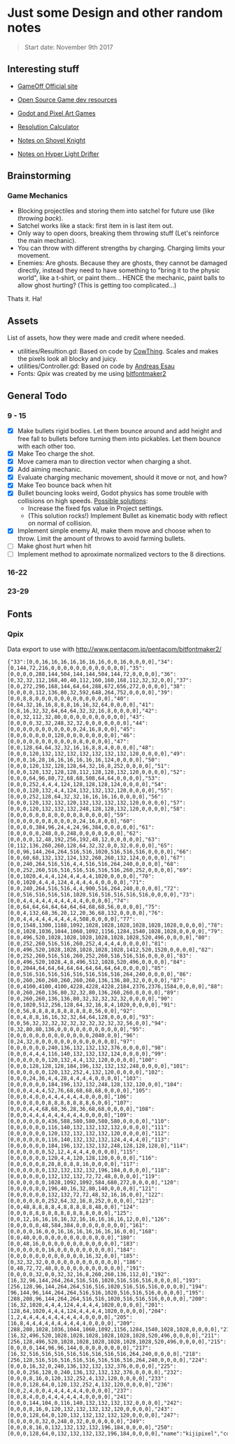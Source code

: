 # Just some Design and other random notes

> Start date: November 9th 2017

## Interesting stuff

- [GameOff Official site](https://itch.io/jam/game-off-2017)
- [Open Source Game dev resources](https://github.com/Calinou/awesome-gamedev)

- [Godot and Pixel Art Games](https://medium.com/@tumeowilliam/godot-engine-and-pixel-art-a-better-love-story-than-twilight-4c8155ba71cd)
- [Resolution Calculator](http://www.silisoftware.com/tools/screen_aspect_ratio_calculator)
- [Notes on Shovel Knight](https://www.gamasutra.com/blogs/DavidDAngelo/20140625/219383/Breaking_the_NES_for_Shovel_Knight.php)
- [Notes on Hyper Light Drifter](http://nightmargin.tumblr.com/post/102886823891/on-resolution)

## Brainstorming

### Game Mechanics

- Blocking projectiles and storing them into satchel for future use (like *throwing back*).
- Satchel works like a stack: first item in is last item out.
- Only way to open doors, breaking them throwing stuff (Let's reinforce the main mechanic).
- You can throw with different strengths by charging. Charging limits your movement.
- Enemies: Are ghosts. Because they are ghosts, they cannot be damaged directly, instead they need to have something to "bring it to the physic world", like a t-shirt, or paint them... HENCE the mechanic, paint balls to allow ghost hurting? (This is getting too complicated...)

Thats it. Ha!


## Assets

List of assets, how they were made and credit where needed.

- utilities/Resultion.gd: Based on code by [CowThing](https://github.com/godotengine/godot/issues/6506#issuecomment-247533233). Scales and makes the pixels look all blocky and juicy.
- utilities/Controller.gd: Based on code by [Andreas Esau](https://www.youtube.com/watch?v=BTX0DWDqnyA&t=45s)
- Fonts: *Qpix* was created by me using [bitfontmaker2](http://www.pentacom.jp/pentacom/bitfontmaker2/)


## General Todo

### 9 - 15
- [x] Make bullets rigid bodies. Let them bounce around and add height and free fall to bullets before turning them into pickables. Let them bounce with each other too.
- [x] Make Teo charge the shot.
- [x] Move camera man to direction vector when charging a shot.
- [x] Add aiming mechanic.
- [x] Evaluate charging mechanic movement, should it move or not, and how?
- [x] Make Teo bounce back when hit
- [x] Bullet bouncing looks weird, Godot physics has some trouble with collisions on high speeds. [Possible solutions](https://godotengine.org/qa/1250/how-to-properly-handle-high-speed-collisions):
    - Increase the fixed fps value in Project settings.
    - (This solution rocks!) Implement Bullet as kinematic body with reflect on normal of collision.
- [x] Implement simple enemy AI, make them move and choose when to throw. Limit the amount of throws to avoid farming bullets.
- [ ] Make ghost hurt when hit
- [ ] Implement method to aproximate normalized vectors to the 8 directions.

### 16-22
### 23-29



## Fonts

### Qpix

Data export to use with http://www.pentacom.jp/pentacom/bitfontmaker2/
```
{"33":[0,0,16,16,16,16,16,16,16,0,0,16,0,0,0,0],"34":[0,144,72,216,0,0,0,0,0,0,0,0,0,0,0,0],"35":[0,0,0,0,288,144,504,144,144,504,144,72,0,0,0,0],"36":[0,32,32,112,168,40,40,112,160,160,168,112,32,32,0,0],"37":[0,0,272,296,168,144,64,64,288,672,656,272,0,0,0,0],"38":[0,0,0,0,112,136,80,32,592,648,264,752,0,0,0,0],"39":[0,0,8,8,0,0,0,0,0,0,0,0,0,0,0,0],"40":[0,64,32,16,16,8,8,8,16,16,32,64,0,0,0,0],"41":[0,8,16,32,32,64,64,64,32,32,16,8,0,0,0,0],"42":[0,0,32,112,32,80,0,0,0,0,0,0,0,0,0,0],"43":[0,0,0,0,32,32,248,32,32,0,0,0,0,0,0,0],"44":[0,0,0,0,0,0,0,0,0,0,0,24,16,8,0,0],"45":[0,0,0,0,0,0,0,120,0,0,0,0,0,0,0,0],"46":[0,0,0,0,0,0,0,0,0,0,0,8,0,0,0,0],"47":[0,0,128,64,64,32,32,16,16,8,8,4,0,0,0,0],"48":[0,0,0,120,132,132,132,132,132,132,132,120,0,0,0,0],"49":[0,0,0,16,28,16,16,16,16,16,16,124,0,0,0,0],"50":[0,0,0,120,132,128,128,64,32,16,8,252,0,0,0,0],"51":[0,0,0,120,132,128,128,112,128,128,132,120,0,0,0,0],"52":[0,0,0,64,96,80,72,68,68,508,64,64,0,0,0,0],"53":[0,0,0,252,4,4,4,124,128,128,128,124,0,0,0,0],"54":[0,0,0,120,132,4,4,124,132,132,132,120,0,0,0,0],"55":[0,0,0,252,128,64,32,32,16,16,16,16,0,0,0,0],"56":[0,0,0,120,132,132,120,132,132,132,132,120,0,0,0,0],"57":[0,0,0,120,132,132,132,248,128,128,132,120,0,0,0,0],"58":[0,0,0,0,0,0,8,0,0,0,0,8,0,0,0,0],"59":[0,0,0,0,0,0,8,0,0,0,0,24,16,8,0,0],"60":[0,0,0,0,384,96,24,4,24,96,384,0,0,0,0,0],"61":[0,0,0,0,0,248,0,0,248,0,0,0,0,0,0,0],"62":[0,0,0,0,12,48,192,256,192,48,12,0,0,0,0,0],"63":[0,112,136,260,260,128,64,32,32,0,0,32,0,0,0,0],"65":[0,0,96,144,264,264,516,516,1020,516,516,516,0,0,0,0],"66":[0,0,60,68,132,132,124,132,260,260,132,124,0,0,0,0],"67":[0,0,240,264,516,516,4,4,516,516,264,240,0,0,0,0],"68":[0,0,252,260,516,516,516,516,516,516,260,252,0,0,0,0],"69":[0,0,1020,4,4,4,124,4,4,4,4,1020,0,0,0,0],"70":[0,0,1020,4,4,4,124,4,4,4,4,4,0,0,0,0],"71":[0,0,240,264,516,516,4,4,900,516,264,240,0,0,0,0],"72":[0,0,516,516,516,516,1020,516,516,516,516,516,0,0,0,0],"73":[0,0,4,4,4,4,4,4,4,4,4,4,0,0,0,0],"74":[0,0,64,64,64,64,64,64,64,68,68,56,0,0,0,0],"75":[0,0,4,132,68,36,20,12,20,36,68,132,0,0,0,0],"76":[0,0,4,4,4,4,4,4,4,4,4,508,0,0,0,0],"77":[0,0,1548,1300,1188,1092,1028,1028,1028,1028,1028,1028,0,0,0,0],"78":[0,0,1028,1036,1044,1060,1092,1156,1284,1540,1028,1028,0,0,0,0],"79":[0,0,496,520,1028,1028,1028,1028,1028,1028,520,496,0,0,0,0],"80":[0,0,252,260,516,516,260,252,4,4,4,4,0,0,0,0],"81":[0,0,496,520,1028,1028,1028,1028,1028,1412,520,1520,0,0,0,0],"82":[0,0,252,260,516,516,260,252,260,516,516,516,0,0,0,0],"83":[0,0,496,520,1028,4,8,496,512,1028,520,496,0,0,0,0],"84":[0,0,2044,64,64,64,64,64,64,64,64,64,0,0,0,0],"85":[0,0,516,516,516,516,516,516,516,516,264,240,0,0,0,0],"86":[0,0,260,260,260,260,260,260,136,136,80,32,0,0,0,0],"87":[0,0,4100,4100,4100,4228,4228,4228,2184,2376,2376,1584,0,0,0,0],"88":[0,0,260,260,136,80,32,32,80,136,260,260,0,0,0,0],"89":[0,0,260,260,136,136,80,32,32,32,32,32,0,0,0,0],"90":[0,0,1020,512,256,128,64,32,16,8,4,1020,0,0,0,0],"91":[0,0,56,8,8,8,8,8,8,8,8,8,8,56,0,0],"92":[0,0,4,8,8,16,16,32,32,64,64,128,0,0,0,0],"93":[0,0,56,32,32,32,32,32,32,32,32,32,32,56,0,0],"94":[0,32,80,80,136,0,0,0,0,0,0,0,0,0,0,0],"95":[0,0,0,0,0,0,0,0,0,0,0,0,0,2040,0,0],"96":[0,24,32,0,0,0,0,0,0,0,0,0,0,0,0,0],"97":[0,0,0,0,0,0,240,136,132,132,132,376,0,0,0,0],"98":[0,0,0,4,4,4,116,140,132,132,132,124,0,0,0,0],"99":[0,0,0,0,0,0,120,132,4,4,132,120,0,0,0,0],"100":[0,0,0,128,128,128,184,196,132,132,132,248,0,0,0,0],"101":[0,0,0,0,0,0,120,132,252,4,132,120,0,0,0,0],"102":[0,0,0,24,36,4,4,28,4,4,4,4,0,0,0,0],"103":[0,0,0,0,0,0,184,196,132,132,248,128,132,120,0,0],"104":[0,0,0,4,4,4,52,76,68,68,68,68,0,0,0,0],"105":[0,0,0,4,0,0,4,4,4,4,4,4,0,0,0,0],"106":[0,0,0,8,0,0,8,8,8,8,8,8,8,6,0,0],"107":[0,0,0,4,4,68,68,36,28,36,68,68,0,0,0,0],"108":[0,0,0,4,4,4,4,4,4,4,4,4,0,0,0,0],"109":[0,0,0,0,0,0,436,588,580,580,580,580,0,0,0,0],"110":[0,0,0,0,0,0,116,140,132,132,132,132,0,0,0,0],"111":[0,0,0,0,0,0,120,132,132,132,132,120,0,0,0,0],"112":[0,0,0,0,0,0,116,140,132,132,132,124,4,4,4,0],"113":[0,0,0,0,0,0,184,196,132,132,132,248,128,128,128,0],"114":[0,0,0,0,0,0,52,12,4,4,4,4,0,0,0,0],"115":[0,0,0,0,0,0,120,4,4,120,128,120,0,0,0,0],"116":[0,0,0,0,0,8,28,8,8,8,8,16,0,0,0,0],"117":[0,0,0,0,0,0,132,132,132,132,196,184,0,0,0,0],"118":[0,0,0,0,0,0,132,132,132,72,72,48,0,0,0,0],"119":[0,0,0,0,0,0,1028,1092,1092,584,680,272,0,0,0,0],"120":[0,0,0,0,0,0,196,40,16,32,80,140,0,0,0,0],"121":[0,0,0,0,0,0,132,132,72,72,48,32,16,16,0,0],"122":[0,0,0,0,0,0,252,64,32,16,8,252,0,0,0,0],"123":[0,0,48,8,8,8,8,4,8,8,8,8,8,48,0,0],"124":[0,0,0,8,8,8,8,8,8,8,8,8,8,0,0,0],"125":[0,0,12,16,16,16,16,32,16,16,16,16,16,12,0,0],"126":[0,0,0,0,0,48,584,384,0,0,0,0,0,0,0,0],"161":[0,0,0,0,16,0,0,16,16,16,16,16,16,16,0,0],"168":[0,0,40,0,0,0,0,0,0,0,0,0,0,0,0,0],"180":[0,0,48,16,0,0,0,0,0,0,0,0,0,0,0,0],"183":[0,0,0,0,0,0,16,0,0,0,0,0,0,0,0,0],"184":[0,0,0,0,0,0,0,0,0,0,0,0,16,32,0,0],"185":[0,32,32,32,0,0,0,0,0,0,0,0,0,0,0,0],"186":[0,48,72,72,48,0,0,0,0,0,0,0,0,0,0,0],"191":[0,0,0,0,32,0,0,32,32,16,8,260,260,136,112,0],"192":[16,32,96,144,264,264,516,516,1020,516,516,516,0,0,0,0],"193":[256,128,96,144,264,264,516,516,1020,516,516,516,0,0,0,0],"194":[96,144,96,144,264,264,516,516,1020,516,516,516,0,0,0,0],"195":[288,208,96,144,264,264,516,516,1020,516,516,516,0,0,0,0],"200":[16,32,1020,4,4,4,124,4,4,4,4,1020,0,0,0,0],"201":[128,64,1020,4,4,4,124,4,4,4,4,1020,0,0,0,0],"204":[1,2,4,4,4,4,4,4,4,4,4,4,0,0,0,0],"205":[16,8,4,4,4,4,4,4,4,4,4,4,0,0,0,0],"209":[288,208,1028,1036,1044,1060,1092,1156,1284,1540,1028,1028,0,0,0,0],"210":[16,32,496,520,1028,1028,1028,1028,1028,1028,520,496,0,0,0,0],"211":[256,128,496,520,1028,1028,1028,1028,1028,1028,520,496,0,0,0,0],"215":[0,0,0,0,144,96,96,144,0,0,0,0,0,0,0,0],"217":[16,32,516,516,516,516,516,516,516,516,264,240,0,0,0,0],"218":[256,128,516,516,516,516,516,516,516,516,264,240,0,0,0,0],"224":[0,0,0,16,32,0,240,136,132,132,132,376,0,0,0,0],"225":[0,0,0,256,128,0,240,136,132,132,132,376,0,0,0,0],"232":[0,0,0,8,16,0,120,132,252,4,132,120,0,0,0,0],"233":[0,0,0,128,64,0,120,132,252,4,132,120,0,0,0,0],"236":[0,0,2,4,0,0,4,4,4,4,4,4,0,0,0,0],"237":[0,0,8,4,0,0,4,4,4,4,4,4,0,0,0,0],"241":[0,0,0,144,104,0,116,140,132,132,132,132,0,0,0,0],"242":[0,0,0,8,16,0,120,132,132,132,132,120,0,0,0,0],"243":[0,0,0,128,64,0,120,132,132,132,132,120,0,0,0,0],"247":[0,0,0,0,0,32,0,248,0,32,0,0,0,0,0,0],"249":[0,0,0,8,16,0,132,132,132,132,196,184,0,0,0,0],"250":[0,0,0,128,64,0,132,132,132,132,196,184,0,0,0,0],"name":"kijipixel","copy":"ErickQuijivix","letterspace":"64","basefont_size":"512","basefont_left":"62","basefont_top":"0","basefont":"Arial","basefont2":""}
```